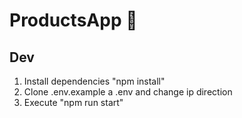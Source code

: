 # ProductsApp 👋

## Dev
1. Install dependencies "npm install"
2. Clone .env.example a .env and change ip direction
3. Execute "npm run start"